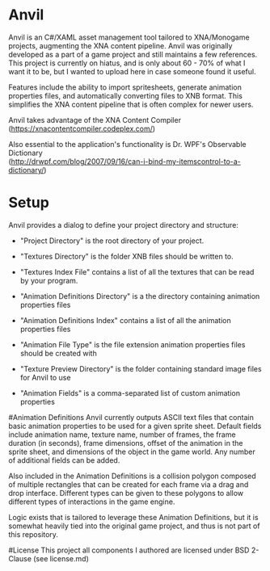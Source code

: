 # Anvil
Anvil is an C#/XAML asset management tool tailored to XNA/Monogame projects, augmenting the XNA content pipeline. Anvil was
originally developed as a part of a game project and still maintains a few references. This project is currently on hiatus,
and is only about 60 - 70% of what I want it to be, but I wanted to upload here in case someone found it useful.

Features include the ability to import spritesheets, generate animation properties files, and automatically converting files 
to XNB format. This simplifies the XNA content pipeline that is often complex for newer users.

Anvil takes advantage of the XNA Content Compiler <br>
(https://xnacontentcompiler.codeplex.com/)

Also essential to the application's functionality is Dr. WPF's Observable Dictionary <br>
(http://drwpf.com/blog/2007/09/16/can-i-bind-my-itemscontrol-to-a-dictionary/)

# Setup
Anvil provides a dialog to define your project directory and structure:

- "Project Directory" is the root directory of your project.
- "Textures Directory" is the folder XNB files should be written to.
- "Textures Index File" contains a list of all the textures that can be read by your program.

- "Animation Definitions Directory" is a the directory containing animation properties files
- "Animation Definitions Index" contains a list of all the animation properties files
- "Animation File Type" is the file extension animation properties files should be created with

- "Texture Preview Directory" is the folder containing standard image files for Anvil to use

- "Animation Fields" is a comma-separated list of custom animation properties

#Animation Definitions
Anvil currently outputs ASCII text files that contain basic animation properties to be used for a given sprite sheet.
Default fields include animation name, texture name, number of frames, the frame duration (in seconds), frame dimensions,
offset of the animation in the sprite sheet, and dimensions of the object in the game world. Any number of additional fields
can be added.

Also included in the Animation Definitions is a collision polygon composed of multiple rectangles that can be created for
each frame via a drag and drop interface. Different types can be given to these polygons to allow different types of
interactions in the game engine.

Logic exists that is tailored to leverage these Animation Definitions, but it is somewhat heavily tied into the original game
project, and thus is not part of this repository.

#License
This project all components I authored are licensed under BSD 2-Clause (see license.md)
